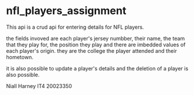 # nfl_players_assignment


This api is a crud api for entering details for NFL players.

the fields invoved are each player's jersey numbber, their name, the team that they play for, the position they play and there are imbedded values of each player's origin. they are the college the player attended and their hometown.

it is also possible to update a player's details and the deletion of a player is also possible.

Niall Harney IT4
20023350
